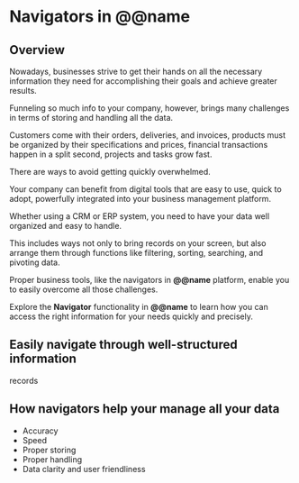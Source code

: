 # Navigators in @@name

## Overview

Nowadays, businesses strive to get their hands on all the necessary information they need for accomplishing their goals and achieve greater results.  

Funneling so much info to your company, however, brings many challenges in terms of storing and handling all the data.  

Customers come with their orders, deliveries, and invoices, products must be organized by their specifications and prices, financial transactions happen in a split second, projects and tasks grow fast.  

There are ways to avoid getting quickly overwhelmed.  

Your company can benefit from digital tools that are easy to use, quick to adopt, powerfully integrated into your business management platform.  

Whether using a CRM or ERP system, you need to have your data well organized and easy to handle.  

This includes ways not only to bring records on your screen, but also arrange them through functions like filtering, sorting, searching, and pivoting data.

Proper business tools, like the navigators in **@@name** platform, enable you to easily overcome all those challenges.  

Explore the **Navigator** functionality in **@@name** to learn how you can access the right information for your needs quickly and precisely.  

## Easily navigate through well-structured information

records

## How navigators help your manage all your data






* Accuracy
* Speed
* Proper storing
* Proper handling
* Data clarity and user friendliness
